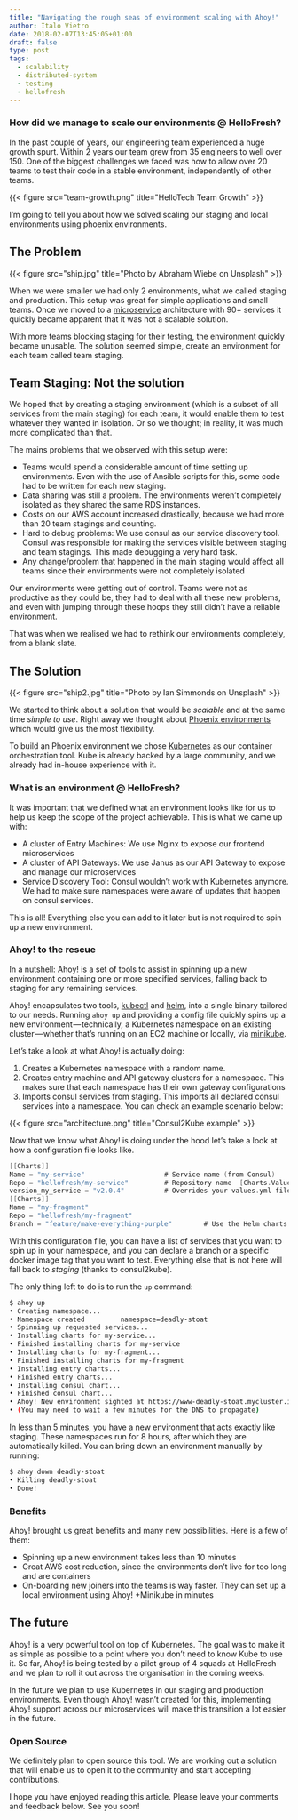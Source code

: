 ```yaml
---
title: "Navigating the rough seas of environment scaling with Ahoy!"
author: Italo Vietro
date: 2018-02-07T13:45:05+01:00
draft: false
type: post
tags: 
  - scalability
  - distributed-system
  - testing
  - hellofresh
---
```


### How did we manage to scale our environments @ HelloFresh?

In the past couple of years, our engineering team experienced a huge growth spurt. Within 2 years our team grew from 35 engineers to well over 150. One of the biggest challenges we faced was how to allow over 20 teams to test their code in a stable environment, independently of other teams.

{{< figure src="team-growth.png" title="HelloTech Team Growth" >}}

I’m going to tell you about how we solved scaling our staging and local environments using phoenix environments.

## The Problem

{{< figure src="ship.jpg" title="Photo by Abraham Wiebe on Unsplash" >}}

When we were smaller we had only 2 environments, what we called staging and production. This setup was great for simple applications and small teams. Once we moved to a [microservice](https://martinfowler.com/articles/microservices.html) architecture with 90+ services it quickly became apparent that it was not a scalable solution.

With more teams blocking staging for their testing, the environment quickly became unusable. The solution seemed simple, create an environment for each team called team staging.

## Team Staging: Not the solution

We hoped that by creating a staging environment (which is a subset of all services from the main staging) for each team, it would enable them to test whatever they wanted in isolation. Or so we thought; in reality, it was much more complicated than that.

The mains problems that we observed with this setup were:

* Teams would spend a considerable amount of time setting up environments. Even with the use of Ansible scripts for this, some code had to be written for each new staging.
* Data sharing was still a problem. The environments weren’t completely isolated as they shared the same RDS instances.
* Costs on our AWS account increased drastically, because we had more than 20 team stagings and counting.
* Hard to debug problems: We use consul as our service discovery tool. Consul was responsible for making the services visible between staging and team stagings. This made debugging a very hard task.
* Any change/problem that happened in the main staging would affect all teams since their environments were not completely isolated

Our environments were getting out of control. Teams were not as productive as they could be, they had to deal with all these new problems, and even with jumping through these hoops they still didn’t have a reliable environment.

That was when we realised we had to rethink our environments completely, from a blank slate.

## The Solution

{{< figure src="ship2.jpg" title="Photo by Ian Simmonds on Unsplash" >}}

We started to think about a solution that would be _scalable_ and at the same time _simple to use_. Right away we thought about [Phoenix environments](https://www.thoughtworks.com/de/radar/techniques/phoenix-environments) which would give us the most flexibility.

To build an Phoenix environment we chose [Kubernetes](https://kubernetes.io/) as our container orchestration tool. Kube is already backed by a large community, and we already had in-house experience with it.

### What is an environment @ HelloFresh?

It was important that we defined what an environment looks like for us to help us keep the scope of the project achievable. This is what we came up with:

* A cluster of Entry Machines: We use Nginx to expose our frontend microservices
* A cluster of API Gateways: We use Janus as our API Gateway to expose and manage our microservices
* Service Discovery Tool: Consul wouldn’t work with Kubernetes anymore. We had to make sure namespaces were aware of updates that happen on consul services.

This is all! Everything else you can add to it later but is not required to spin up a new environment.

### Ahoy! to the rescue

In a nutshell: Ahoy! is a set of tools to assist in spinning up a new environment containing one or more specified services, falling back to staging for any remaining services.

Ahoy! encapsulates two tools, [kubectl](https://kubernetes.io/docs/reference/kubectl/overview/) and [helm](https://github.com/kubernetes/helm), into a single binary tailored to our needs. Running `ahoy up` and providing a config file quickly spins up a new environment — technically, a Kubernetes namespace on an existing cluster — whether that’s running on an EC2 machine or locally, via [minikube](https://kubernetes.io/docs/getting-started-guides/minikube/).

Let’s take a look at what Ahoy! is actually doing:

1. Creates a Kubernetes namespace with a random name.
2. Creates entry machine and API gateway clusters for a namespace. This makes sure that each namespace has their own gateway configurations
3. Imports consul services from staging. This imports all declared consul services into a namespace. You can check an example scenario below:

{{< figure src="architecture.png" title="Consul2Kube example" >}}

Now that we know what Ahoy! is doing under the hood let’s take a look at how a configuration file looks like.

```go
[[Charts]]   
Name = "my-service"                    # Service name (from Consul)   
Repo = "hellofresh/my-service"         # Repository name  [Charts.ValueOverrides]                
version_my_service = "v2.0.4"          # Overrides your values.yml file
[[Charts]]   
Name = "my-fragment"   
Repo = "hellofresh/my-fragment"   
Branch = "feature/make-everything-purple"        # Use the Helm charts from a certain branch, other than master.
```

With this configuration file, you can have a list of services that you want to spin up in your namespace, and you can declare a branch or a specific docker image tag that you want to test. Everything else that is not here will fall back to _staging_ (thanks to consul2kube).

The only thing left to do is to run the `up` command:

```sh
$ ahoy up
• Creating namespace...
• Namespace created         namespace=deadly-stoat
• Spinning up requested services...
• Installing charts for my-service... 
• Finished installing charts for my-service
• Installing charts for my-fragment...
• Finished installing charts for my-fragment
• Installing entry charts...
• Finished entry charts...
• Installing consul chart...
• Finished consul chart...
• Ahoy! New environment sighted at https://www-deadly-stoat.mycluster.io (not https if in minikube)
• (You may need to wait a few minutes for the DNS to propagate)
```

In less than 5 minutes, you have a new environment that acts exactly like staging. These namespaces run for 8 hours, after which they are automatically killed. You can bring down an environment manually by running:

```sh
$ ahoy down deadly-stoat
• Killing deadly-stoat
• Done!
```

### Benefits

Ahoy! brought us great benefits and many new possibilities. Here is a few of them:

* Spinning up a new environment takes less than 10 minutes
* Great AWS cost reduction, since the environments don’t live for too long and are containers
* On-boarding new joiners into the teams is way faster. They can set up a local environment using Ahoy! +Minikube in minutes

## The future

Ahoy! is a very powerful tool on top of Kubernetes. The goal was to make it as simple as possible to a point where you don’t need to know Kube to use it. So far, Ahoy! is being tested by a pilot group of 4 squads at HelloFresh and we plan to roll it out across the organisation in the coming weeks.

In the future we plan to use Kubernetes in our staging and production environments. Even though Ahoy! wasn’t created for this, implementing Ahoy! support across our microservices will make this transition a lot easier in the future.

### Open Source

We definitely plan to open source this tool. We are working out a solution that will enable us to open it to the community and start accepting contributions.

I hope you have enjoyed reading this article. Please leave your comments and feedback below. See you soon!
